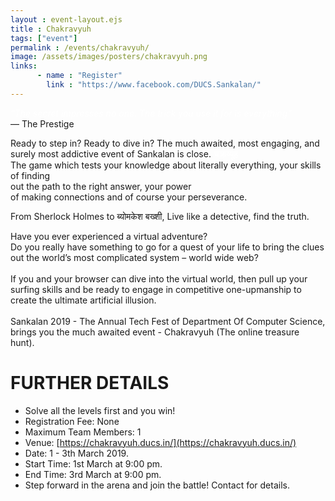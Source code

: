 ```yaml
---
layout : event-layout.ejs
title : Chakravyuh
tags: ["event"]
permalink : /events/chakravyuh/
image: /assets/images/posters/chakravyuh.png
links: 
      - name : "Register" 
        link : "https://www.facebook.com/DUCS.Sankalan/"
---
```


<I style="color:white"> “The secret impresses no one. The trick you use it for is everything”</I>\
— The Prestige

Ready to step in?
Ready to dive in? The much awaited, most engaging, and surely most addictive event of Sankalan is close.
<b style = "color:white">चक्रव्यूह</b>\
The game which tests your knowledge about literally everything, your skills of finding\
out the path to the right answer, your power\
of making connections and of course your perseverance.

From Sherlock Holmes to ब्योमकेश बख्शी, Live like a detective, find the truth.

<div class = "box">
Have you ever experienced a virtual adventure?<br>
Do you really have something to go for a quest of your life to bring the clues out the world’s most complicated system – world wide web?<br><br>
If you and your browser can dive into the virtual world, then pull up your surfing skills and be ready to engage in competitive one-upmanship to create the ultimate artificial illusion.<br><br>
Sankalan 2019 - The Annual Tech Fest of Department Of Computer Science, brings you the much awaited event - Chakravyuh (The online treasure hunt).
</div>

# FURTHER DETAILS
* Solve all the levels first and you win!
* Registration Fee: None
* Maximum Team Members: 1
* Venue: [https://chakravyuh.ducs.in/](https://chakravyuh.ducs.in/)
* Date: 1 - 3th March 2019.
* Start Time: 1st March at 9:00 pm.
* End Time: 3rd March at 9:00 pm.
* Step forward in the arena and join the battle! Contact for details.




